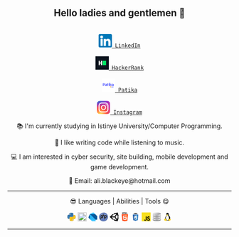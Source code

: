 <nav><h2 align="center">Hello ladies and gentlemen 👋</h2></nav>

<div class="baglantilar" align="center">
<code>       
<a href="https://www.linkedin.com/in/ali-karag%C3%B6z-259809225/"><img alt="LinkedIn" width="30" height="30" src="https://raw.githubusercontent.com/aliblackeye/aliblackeye/main/linkedin.png"/> LinkedIn</a>
</code>
&nbsp;
<code>
<a href="https://www.hackerrank.com/ali_blackeye/"><img alt="HackerRank" width="30" height="30" src="https://raw.githubusercontent.com/aliblackeye/aliblackeye/main/hackerrank.png"/> HackerRank</a>
</code>
&nbsp;    
<code>
<a href="https://app.patika.dev/aliblackeye"><img alt="Patika" width="30" height="30" src="https://raw.githubusercontent.com/aliblackeye/aliblackeye/main/patikaLogo.png"/> Patika</a>
</code>
&nbsp;
<code>
<a href="https://www.instagram.com/aliblackeye" title="Instagram" rel="nofollow"><img width="30" src="https://raw.githubusercontent.com/aliblackeye/aliblackeye/main/instagram.png" style="max-width: 100%;"> Instagram</a>
</code>      
      
</div>


<div class="tanitim" align="center">
<p>📚 I'm currently studying in Istinye University/Computer Programming.</p>
<p>🤗 I like writing code while listening to music.</p>
<p>💻 I am interested in cyber security, site building, mobile development and game development.</p>
<p>💬 Email: ali.blackeye@hotmail.com</p>
</div>

<hr>
<div align="center">😎 Languages | Abilities | Tools 😋

<br>
<br>
<code><img src="https://raw.githubusercontent.com/aliblackeye/aliblackeye/main/python.png" width="20" height="20"></img></code>
<code><img src="https://raw.githubusercontent.com/aliblackeye/aliblackeye/main/c#.png" width="20" height="20"></img></code>
<code><img src="https://raw.githubusercontent.com/aliblackeye/aliblackeye/main/dart.png" width="20" height="20"></img></code>
<code><img src="https://raw.githubusercontent.com/aliblackeye/aliblackeye/main/php.png" width="20" height="20"></img></code>
<code><img src="https://raw.githubusercontent.com/aliblackeye/aliblackeye/main/unity.png" width="20" height="20"></img></code>
<code><img src="https://raw.githubusercontent.com/aliblackeye/aliblackeye/main/html5.png" width="20" height="20"></img></code>
<code><img src="https://raw.githubusercontent.com/aliblackeye/aliblackeye/main/css.png" width="20" height="20"></img></code>
<code><img src="https://raw.githubusercontent.com/aliblackeye/aliblackeye/main/javascript.png" width="20" height="20"></img></code>
<code><img src="https://raw.githubusercontent.com/aliblackeye/aliblackeye/main/database.png" width="20" height="20"></img></code>
<code><img src="https://raw.githubusercontent.com/aliblackeye/aliblackeye/main/linux.png" width="20" height="20"></img></code>
</div>
<hr>
